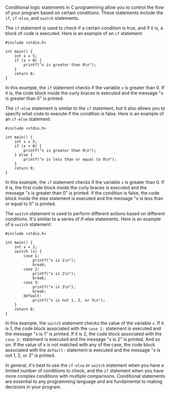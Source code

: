 
Conditional logic statements in C programming allow you to control the flow of your program based on certain conditions. These statements include the `if`, `if-else`, and `switch` statements.

The `if` statement is used to check if a certain condition is true, and if it is, a block of code is executed. Here is an example of an `if` statement:

    #include <stdio.h>
    
    int main() {
        int x = 5;
        if (x > 0) {
            printf("x is greater than 0\n");
        }
        return 0;
    }

In this example, the `if` statement checks if the variable `x` is greater than 0. If it is, the code block inside the curly braces is executed and the message "x is greater than 0" is printed.

The `if-else` statement is similar to the `if` statement, but it also allows you to specify what code to execute if the condition is false. Here is an example of an `if-else` statement:

    #include <stdio.h>
    
    int main() {
        int x = 5;
        if (x > 0) {
            printf("x is greater than 0\n");
        } else {
            printf("x is less than or equal to 0\n");
        }
        return 0;
    }


In this example, the `if` statement checks if the variable `x` is greater than 0. If it is, the first code block inside the curly braces is executed and the message "x is greater than 0" is printed. If the condition is false, the code block inside the else statement is executed and the message "x is less than or equal to 0" is printed.

The `switch` statement is used to perform different actions based on different conditions. It's similar to a series of if-else statements. Here is an example of a `switch` statement:

    #include <stdio.h>
    
    int main() {
        int x = 2;
        switch (x) {
            case 1:
                printf("x is 1\n");
                break;
            case 2:
                printf("x is 2\n");
                break;
            case 3:
                printf("x is 3\n");
                break;
            default:
                printf("x is not 1, 2, or 3\n");
        }
        return 0;
    }


In this example, the `switch` statement checks the value of the variable `x`. If it is 1, the code block associated with the `case 1:` statement is executed and the message "x is 1" is printed. If it is 2, the code block associated with the `case 2:` statement is executed and the message "x is 2" is printed. And so on. If the value of x is not matched with any of the case, the code block associated with the `default:` statement is executed and the message "x is not 1, 2, or 3" is printed.

In general, it's best to use the `if-else` or `switch` statement when you have a limited number of conditions to check, and the `if` statement when you have more complex conditions with multiple comparisons. Conditional statements are essential to any programming language and are fundamental to making decisions in your program.